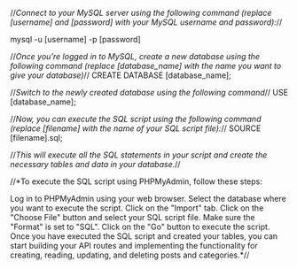//*Connect to your MySQL server using the following command (replace [username] and [password] with your MySQL username and password):*//

mysql -u [username] -p [password]

//*Once you're logged in to MySQL, create a new database using the following command (replace [database_name] with the name you want to give your database)*//
CREATE DATABASE [database_name];

//*Switch to the newly created database using the following command*// 
USE [database_name];

//*Now, you can execute the SQL script using the following command (replace [filename] with the name of your SQL script file):*//
SOURCE [filename].sql;

//*This will execute all the SQL statements in your script and create the necessary tables and data in your database.*//

//*To execute the SQL script using PHPMyAdmin, follow these steps:

Log in to PHPMyAdmin using your web browser.
Select the database where you want to execute the script.
Click on the "Import" tab.
Click on the "Choose File" button and select your SQL script file.
Make sure the "Format" is set to "SQL".
Click on the "Go" button to execute the script.
Once you have executed the SQL script and created your tables, 
you can start building your API routes and 
implementing the functionality for creating, reading, updating, and 
deleting posts and categories.*//